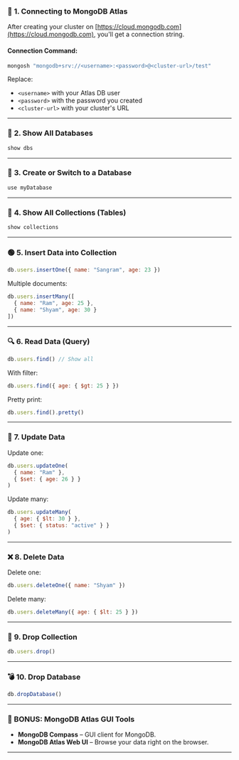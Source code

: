 ### 🔧 **1. Connecting to MongoDB Atlas**

After creating your cluster on [https://cloud.mongodb.com](https://cloud.mongodb.com), you'll get a connection string.

#### **Connection Command:**

```bash
mongosh "mongodb+srv://<username>:<password>@<cluster-url>/test"
```

Replace:

* `<username>` with your Atlas DB user
* `<password>` with the password you created
* `<cluster-url>` with your cluster's URL

---

### 📁 **2. Show All Databases**

```js
show dbs
```

---

### 📂 **3. Create or Switch to a Database**

```js
use myDatabase
```

---

### 📄 **4. Show All Collections (Tables)**

```js
show collections
```

---

### 🟢 **5. Insert Data into Collection**

```js
db.users.insertOne({ name: "Sangram", age: 23 })
```

Multiple documents:

```js
db.users.insertMany([
  { name: "Ram", age: 25 },
  { name: "Shyam", age: 30 }
])
```

---

### 🔍 **6. Read Data (Query)**

```js
db.users.find() // Show all
```

With filter:

```js
db.users.find({ age: { $gt: 25 } })
```

Pretty print:

```js
db.users.find().pretty()
```

---

### 📝 **7. Update Data**

Update one:

```js
db.users.updateOne(
  { name: "Ram" },
  { $set: { age: 26 } }
)
```

Update many:

```js
db.users.updateMany(
  { age: { $lt: 30 } },
  { $set: { status: "active" } }
)
```

---

### ❌ **8. Delete Data**

Delete one:

```js
db.users.deleteOne({ name: "Shyam" })
```

Delete many:

```js
db.users.deleteMany({ age: { $lt: 25 } })
```

---

### 🧾 **9. Drop Collection**

```js
db.users.drop()
```

---

### 💣 **10. Drop Database**

```js
db.dropDatabase()
```

---

### 📌 BONUS: MongoDB Atlas GUI Tools

* **MongoDB Compass** – GUI client for MongoDB.
* **MongoDB Atlas Web UI** – Browse your data right on the browser.

---

